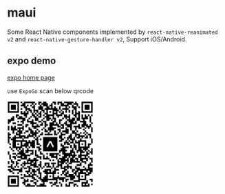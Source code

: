 # maui
Some React Native components implemented by `react-native-reanimated v2` and `react-native-gesture-handler v2`, Support iOS/Android.

## expo demo
[expo home page](https://expo.dev/@mah22/maui?serviceType=classic&distribution=expo-go)

use `ExpoGo` scan below qrcode

<img src="https://github.com/maaaahoo/maui/blob/main/screenShoot/qrcode.png" width="200" />
